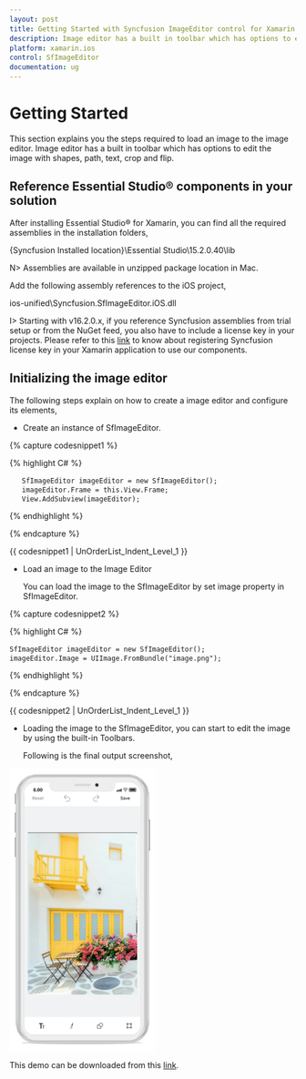 ```yaml
---
layout: post
title: Getting Started with Syncfusion ImageEditor control for Xamarin.iOS
description: Image editor has a built in toolbar which has options to edit the image with shapes, path, text, crop and flip.
platform: xamarin.ios
control: SfImageEditor
documentation: ug
---
```

# Getting Started

This section explains you the steps required to load an image to the image editor. Image editor has a built in toolbar which has options to edit the image with shapes, path, text, crop and flip.

## Reference Essential Studio® components in your solution

After installing Essential Studio® for Xamarin, you can find all the required assemblies in the installation folders, 

{Syncfusion Installed location}\Essential Studio\15.2.0.40\lib

N> Assemblies are available in unzipped package location in Mac.

Add the following assembly references to the iOS project,

ios-unified\Syncfusion.SfImageEditor.iOS.dll

I> Starting with v16.2.0.x, if you reference Syncfusion assemblies from trial setup or from the NuGet feed, you also have to include a license key in your projects. Please refer to this [link](https://help.syncfusion.com/common/essential-studio/licensing/license-key) to know about registering Syncfusion license key in your Xamarin application to use our components.

## Initializing the image editor

The following steps explain on how to create a image editor  and configure its elements,

* Create an instance of SfImageEditor.

{% capture codesnippet1 %}

{% highlight C# %}

       SfImageEditor imageEditor = new SfImageEditor(); 
       imageEditor.Frame = this.View.Frame; 
       View.AddSubview(imageEditor); 


{% endhighlight %}

{% endcapture %}

{{ codesnippet1 | UnOrderList_Indent_Level_1 }} 

* Load an image to the Image Editor

    You can load the image to the SfImageEditor by set image property in SfImageEditor.

{% capture codesnippet2 %}

{% highlight C# %}

    SfImageEditor imageEditor = new SfImageEditor(); 
    imageEditor.Image = UIImage.FromBundle("image.png");

{% endhighlight %}

{% endcapture %}

{{ codesnippet2 | UnOrderList_Indent_Level_1 }} 

* Loading the image to the SfImageEditor, you can start to edit the image by using the built-in Toolbars.

    Following is the final output screenshot,

![SfImageEditor](ImageEditor_images/gettingstarted.png)

This demo can be downloaded from this [link](http://www.syncfusion.com/downloads/support/directtrac/general/ze/GettingStarted263890973.zip).
